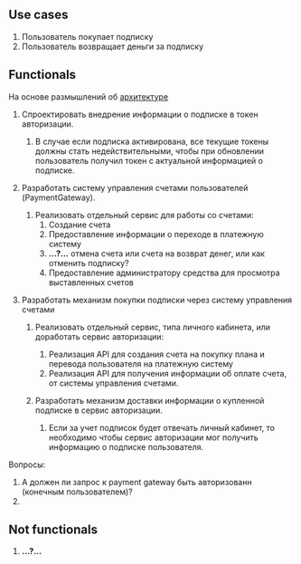 ## Use cases
1. Пользователь покупает подписку
1. Пользователь возвращает деньги за подписку


## Functionals

На основе размышлений об [архитектуре](components.png)

1. Спроектировать внедрение информации о подписке в токен авторизации.
    1. В случае если подписка активирована, все текущие токены  должны стать недействительными, чтобы при обновлении пользователь получил токен с актуальной информацией о подписке.

1. Разработать систему управления счетами пользователей (PaymentGateway).
    1. Реализовать отдельный сервис для работы со счетами:
        1. Создание счета
        1. Предоставление информации о переходе в платежную систему
        1. **...?...** отмена счета или счета на возврат денег, или как отменить подписку?
        1. Предоставление администратору средства для просмотра выставленных счетов 

1. Разработать механизм покупки подписки через систему управления счетами
    1. Реализовать отдельный сервис, типа личного кабинета, или доработать сервис авторизации:
        1. Реализация API для создания счета на покупку плана и перевода пользователя на платежную систему
        2. Реализация API для получения информации об оплате счета, от системы управления счетами.

    1. Разработать механизм доставки информации о купленной подписке в сервис авторизации.
        1. Если за учет подписок будет отвечать личный кабинет, то необходимо чтобы сервис авторизации мог получить информацию о подписке пользователя.

Вопросы:
1. А должен ли запрос к payment gateway быть авторизованн (конечным пользователем)?
1. 

## Not functionals
1. **...?...**
